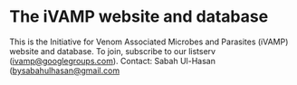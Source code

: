 # The iVAMP website and database
This is the Initiative for Venom Associated Microbes and Parasites (iVAMP) website and database. To join, subscribe to our listserv (ivamp@googlegroups.com). Contact: Sabah Ul-Hasan (bysabahulhasan@gmail.com
